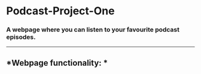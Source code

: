# **Podcast-Project-One**

### A webpage where you can listen to your favourite podcast episodes.
---
## *Webpage functionality: *
 
